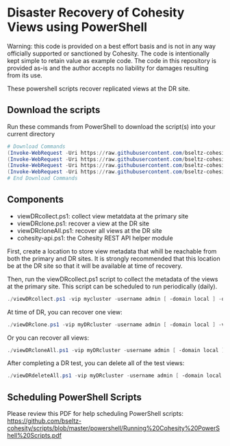 # Disaster Recovery of Cohesity Views using PowerShell

Warning: this code is provided on a best effort basis and is not in any way officially supported or sanctioned by Cohesity. The code is intentionally kept simple to retain value as example code. The code in this repository is provided as-is and the author accepts no liability for damages resulting from its use.

These powershell scripts recover replicated views at the DR site.

## Download the scripts

Run these commands from PowerShell to download the script(s) into your current directory

```powershell
# Download Commands
(Invoke-WebRequest -Uri https://raw.githubusercontent.com/bseltz-cohesity/scripts/master/powershell/viewDR/viewDRcollect.ps1).content | Out-File viewDRcollect.ps1; (Get-Content viewDRcollect.ps1) | Set-Content viewDRcollect.ps1
(Invoke-WebRequest -Uri https://raw.githubusercontent.com/bseltz-cohesity/scripts/master/powershell/viewDR/viewDRclone.ps1).content | Out-File viewDRclone.ps1; (Get-Content viewDRclone.ps1) | Set-Content viewDRclone.ps1
(Invoke-WebRequest -Uri https://raw.githubusercontent.com/bseltz-cohesity/scripts/master/powershell/viewDR/viewDRdelete.ps1).content | Out-File viewDRdelete.ps1; (Get-Content viewDRdelete.ps1) | Set-Content viewDRdelete.ps1
(Invoke-WebRequest -Uri https://raw.githubusercontent.com/bseltz-cohesity/scripts/master/powershell/cohesity-api/cohesity-api.ps1).content | Out-File cohesity-api.ps1; (Get-Content cohesity-api.ps1) | Set-Content cohesity-api.ps1
# End Download Commands
```

## Components

* viewDRcollect.ps1: collect view metatdata at the primary site
* viewDRclone.ps1: recover a view at the DR site
* viewDRcloneAll.ps1: recover all views at the DR site
* cohesity-api.ps1: the Cohesity REST API helper module

First, create a location to store view metadata that whill be reachable from both the primary and DR sites. It is strongly recommended that this location be at the DR site so that it will be available at time of recovery.

Then, run the viewDRcollect.ps1 script to collect the metadata of the views at the primary site. This script can be scheduled to run periodically (daily).

```powershell
./viewDRcollect.ps1 -vip mycluster -username admin [ -domain local ] -outPath \\myserver\myshare
```

At time of DR, you can recover one view:

```powershell
./viewDRclone.ps1 -vip myDRcluster -username admin [ -domain local ] -viewName myview -inPath \\myserver\myshare
```

Or you can recover all views:

```powershell
./viewDRcloneAll.ps1 -vip myDRcluster -username admin [ -domain local ] -inPath \\myserver\myshare
```

After completing a DR test, you can delete all of the test views:

```powershell
./viewDRdeleteAll.ps1 -vip myDRcluster -username admin [ -domain local ] -inPath \\myserver\myshare
```

## Scheduling PowerShell Scripts

Please review this PDF for help scheduling PowerShell scripts: <https://github.com/bseltz-cohesity/scripts/blob/master/powershell/Running%20Cohesity%20PowerShell%20Scripts.pdf>
